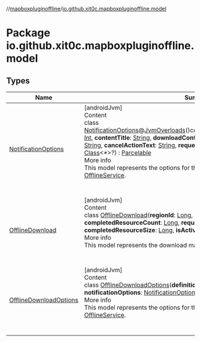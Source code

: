 //[mapboxpluginoffline](../../index.md)/[io.github.xit0c.mapboxpluginoffline.model](index.md)



# Package io.github.xit0c.mapboxpluginoffline.model  


## Types  
  
|  Name |  Summary | 
|---|---|
| <a name="io.github.xit0c.mapboxpluginoffline.model/NotificationOptions///PointingToDeclaration/"></a>[NotificationOptions](-notification-options/index.md)| <a name="io.github.xit0c.mapboxpluginoffline.model/NotificationOptions///PointingToDeclaration/"></a>[androidJvm]  <br>Content  <br>class [NotificationOptions](-notification-options/index.md)@[JvmOverloads](https://kotlinlang.org/api/latest/jvm/stdlib/kotlin.jvm/-jvm-overloads/index.html)()constructor(@[DrawableRes](https://developer.android.com/reference/kotlin/androidx/annotation/DrawableRes.html)()**smallIconRes**: [Int](https://kotlinlang.org/api/latest/jvm/stdlib/kotlin/-int/index.html), **contentTitle**: [String](https://kotlinlang.org/api/latest/jvm/stdlib/kotlin/-string/index.html), **downloadContentText**: [String](https://kotlinlang.org/api/latest/jvm/stdlib/kotlin/-string/index.html), **cancelContentText**: [String](https://kotlinlang.org/api/latest/jvm/stdlib/kotlin/-string/index.html), **cancelActionText**: [String](https://kotlinlang.org/api/latest/jvm/stdlib/kotlin/-string/index.html), **requestMapSnapshot**: [Boolean](https://kotlinlang.org/api/latest/jvm/stdlib/kotlin/-boolean/index.html), **returnActivity**: [Class](https://developer.android.com/reference/kotlin/java/lang/Class.html)<*>?) : [Parcelable](https://developer.android.com/reference/kotlin/android/os/Parcelable.html)  <br>More info  <br>This model represents the options for the notification shown by the [OfflineService](../io.github.xit0c.mapboxpluginoffline/-offline-service/index.md).  <br><br><br>|
| <a name="io.github.xit0c.mapboxpluginoffline.model/OfflineDownload///PointingToDeclaration/"></a>[OfflineDownload](-offline-download/index.md)| <a name="io.github.xit0c.mapboxpluginoffline.model/OfflineDownload///PointingToDeclaration/"></a>[androidJvm]  <br>Content  <br>class [OfflineDownload](-offline-download/index.md)(**regionId**: [Long](https://kotlinlang.org/api/latest/jvm/stdlib/kotlin/-long/index.html), **options**: [OfflineDownloadOptions](-offline-download-options/index.md), **completedResourceCount**: [Long](https://kotlinlang.org/api/latest/jvm/stdlib/kotlin/-long/index.html), **requiredResourceCount**: [Long](https://kotlinlang.org/api/latest/jvm/stdlib/kotlin/-long/index.html), **completedResourceSize**: [Long](https://kotlinlang.org/api/latest/jvm/stdlib/kotlin/-long/index.html), **isActive**: [Boolean](https://kotlinlang.org/api/latest/jvm/stdlib/kotlin/-boolean/index.html)) : [Parcelable](https://developer.android.com/reference/kotlin/android/os/Parcelable.html)  <br>More info  <br>This model represents the download managed by the [OfflineService](../io.github.xit0c.mapboxpluginoffline/-offline-service/index.md).  <br><br><br>|
| <a name="io.github.xit0c.mapboxpluginoffline.model/OfflineDownloadOptions///PointingToDeclaration/"></a>[OfflineDownloadOptions](-offline-download-options/index.md)| <a name="io.github.xit0c.mapboxpluginoffline.model/OfflineDownloadOptions///PointingToDeclaration/"></a>[androidJvm]  <br>Content  <br>class [OfflineDownloadOptions](-offline-download-options/index.md)(**definition**: OfflineRegionDefinition, **notificationOptions**: [NotificationOptions](-notification-options/index.md), **metadata**: [ByteArray](https://kotlinlang.org/api/latest/jvm/stdlib/kotlin/-byte-array/index.html)?) : [Parcelable](https://developer.android.com/reference/kotlin/android/os/Parcelable.html)  <br>More info  <br>This model represents the options for the download managed by the [OfflineService](../io.github.xit0c.mapboxpluginoffline/-offline-service/index.md).  <br><br><br>|


